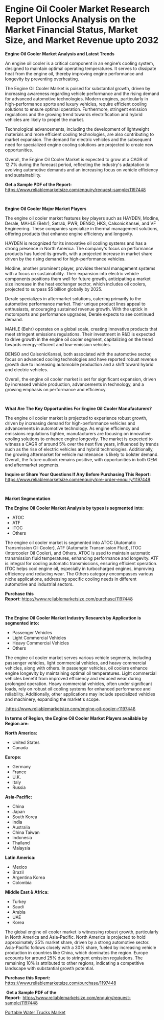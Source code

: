<p><h1>Engine Oil Cooler Market Research Report Unlocks Analysis on the Market Financial Status, Market Size, and Market Revenue upto 2032</h1></p><p><strong>Engine Oil Cooler Market Analysis and Latest Trends</strong></p>
<p><p>An engine oil cooler is a critical component in an engine’s cooling system, designed to maintain optimal operating temperatures. It serves to dissipate heat from the engine oil, thereby improving engine performance and longevity by preventing overheating. </p><p>The Engine Oil Cooler Market is poised for substantial growth, driven by increasing awareness regarding vehicle performance and the rising demand for advanced automotive technologies. Modern engines, particularly in high-performance sports and luxury vehicles, require efficient cooling solutions to ensure optimal operation. Furthermore, stringent emission regulations and the growing trend towards electrification and hybrid vehicles are likely to propel the market.</p><p>Technological advancements, including the development of lightweight materials and more efficient cooling technologies, are also contributing to market expansion. The demand for electric vehicles and the subsequent need for specialized engine cooling solutions are projected to create new opportunities. </p><p>Overall, the Engine Oil Cooler Market is expected to grow at a CAGR of 12.7% during the forecast period, reflecting the industry's adaptation to evolving automotive demands and an increasing focus on vehicle efficiency and sustainability.</p></p>
<p><strong>Get a Sample PDF of the Report:&nbsp;</strong> <a href="https://www.reliablemarketsize.com/enquiry/request-sample/1197448?utm_campaign=3166&utm_medium=2&utm_source=Github&utm_content=ia&utm_term=30032025&utm_id=engine-oil-cooler">https://www.reliablemarketsize.com/enquiry/request-sample/1197448</a></p>
<p>&nbsp;</p>
<p><strong>Engine Oil Cooler Major Market Players</strong></p>
<p><p>The engine oil cooler market features key players such as HAYDEN, Modine, Derale, MAHLE (Behr), Setrab, PWR, DENSO, HKS, CalsonicKansei, and VF Engineering. These companies specialize in thermal management solutions, offering products that enhance engine efficiency and longevity.</p><p>HAYDEN is recognized for its innovative oil cooling systems and has a strong presence in North America. The company's focus on performance products has fueled its growth, with a projected increase in market share driven by the rising demand for high-performance vehicles.</p><p>Modine, another prominent player, provides thermal management systems with a focus on sustainability. Their expansion into electric vehicle components positions them well for future growth, anticipating a market size increase in the heat exchanger sector, which includes oil coolers, projected to surpass $5 billion globally by 2025.</p><p>Derale specializes in aftermarket solutions, catering primarily to the automotive performance market. Their unique product lines appeal to enthusiasts, encouraging sustained revenue growth. With the uptick in motorsports and performance upgrades, Derale expects to see continued demand.</p><p>MAHLE (Behr) operates on a global scale, creating innovative products that meet stringent emissions regulations. Their investment in R&D is expected to drive growth in the engine oil cooler segment, capitalizing on the trend towards energy-efficient and low-emission vehicles.</p><p>DENSO and CalsonicKansei, both associated with the automotive sector, focus on advanced cooling technologies and have reported robust revenue growth due to increasing automobile production and a shift toward hybrid and electric vehicles. </p><p>Overall, the engine oil cooler market is set for significant expansion, driven by increased vehicle production, advancements in technology, and a growing emphasis on performance and efficiency.</p></p>
<p>&nbsp;</p>
<p><strong>What Are The Key Opportunities For Engine Oil Cooler Manufacturers?</strong></p>
<p><p>The engine oil cooler market is projected to experience robust growth, driven by increasing demand for high-performance vehicles and advancements in automotive technology. As engine efficiency and emissions regulations tighten, manufacturers are focusing on innovative cooling solutions to enhance engine longevity. The market is expected to witness a CAGR of around 5% over the next five years, influenced by trends such as the rise of electric vehicles and hybrid technologies. Additionally, the growing aftermarket for vehicle maintenance is likely to bolster demand. Overall, the future outlook remains positive, with opportunities in both OEM and aftermarket segments.</p></p>
<p><strong>Inquire or Share Your Questions If Any Before Purchasing This Report:</strong> <a href="https://www.reliablemarketsize.com/enquiry/pre-order-enquiry/1197448?utm_campaign=3166&utm_medium=2&utm_source=Github&utm_content=ia&utm_term=30032025&utm_id=engine-oil-cooler">https://www.reliablemarketsize.com/enquiry/pre-order-enquiry/1197448</a></p>
<p>&nbsp;</p>
<p><strong>Market Segmentation</strong></p>
<p><strong>The Engine Oil Cooler Market Analysis by types is segmented into:</strong></p>
<p><ul><li>ATOC</li><li>ATF</li><li>ITOC</li><li>Others</li></ul></p>
<p><p>The engine oil cooler market is segmented into ATOC (Automatic Transmission Oil Cooler), ATF (Automatic Transmission Fluid), ITOC (Intercooler Oil Cooler), and Others. ATOC is used to maintain automatic transmission fluid temperatures, enhancing performance and longevity. ATF is integral for cooling automatic transmissions, ensuring efficient operation. ITOC helps cool engine oil, especially in turbocharged engines, improving efficiency and reducing wear. The Others category encompasses various niche applications, addressing specific cooling needs in different automotive and industrial sectors.</p></p>
<p><strong>Purchase this Report:&nbsp;</strong><a href="https://www.reliablemarketsize.com/purchase/1197448?utm_campaign=3166&utm_medium=2&utm_source=Github&utm_content=ia&utm_term=30032025&utm_id=engine-oil-cooler">https://www.reliablemarketsize.com/purchase/1197448</a></p>
<p>&nbsp;</p>
<p><strong>The Engine Oil Cooler Market Industry Research by Application is segmented into:</strong></p>
<p><ul><li>Passenger Vehicles</li><li>Light Commercial Vehicles</li><li>Heavy Commercial Vehicles</li><li>Others</li></ul></p>
<p><p>The engine oil cooler market serves various vehicle segments, including passenger vehicles, light commercial vehicles, and heavy commercial vehicles, along with others. In passenger vehicles, oil coolers enhance engine longevity by maintaining optimal oil temperatures. Light commercial vehicles benefit from improved efficiency and reduced wear during prolonged operation. Heavy commercial vehicles, often under significant loads, rely on robust oil cooling systems for enhanced performance and reliability. Additionally, other applications may include specialized vehicles and machinery, expanding the market's scope.</p></p>
<p><a href="https://www.reliablemarketsize.com/engine-oil-cooler-r1197448?utm_campaign=3166&utm_medium=2&utm_source=Github&utm_content=ia&utm_term=30032025&utm_id=engine-oil-cooler">&nbsp;https://www.reliablemarketsize.com/engine-oil-cooler-r1197448</a></p>
<p><strong>In terms of Region, the Engine Oil Cooler Market Players available by Region are:</strong></p>
<p>
    <p> <strong> North America: </strong>
        <ul>
            <li>United States</li>
            <li>Canada</li>
        </ul>
        </p> 
    <p> <strong> Europe: </strong>
        <ul>
            <li>Germany</li>
            <li>France</li>
            <li>U.K.</li>
            <li>Italy</li>
            <li>Russia</li>
        </ul>
        </p> 
    <p> <strong> Asia-Pacific: </strong>
        <ul>
            <li>China</li>
            <li>Japan</li>
            <li>South Korea</li>
            <li>India</li>
            <li>Australia</li>
            <li>China Taiwan</li>
            <li>Indonesia</li>
            <li>Thailand</li>
            <li>Malaysia</li>
        </ul>
        </p> 
    <p> <strong> Latin America: </strong>
        <ul>
            <li>Mexico</li>
            <li>Brazil</li>
            <li>Argentina Korea</li>
            <li>Colombia</li>
        </ul>
        </p> 
    <p> <strong> Middle East & Africa: </strong>
        <ul>
            <li>Turkey</li>
            <li>Saudi</li>
            <li>Arabia</li>
            <li>UAE</li>
            <li>Korea</li>
        </ul>
    </p>
    </p>
<p><p>The global engine oil cooler market is witnessing robust growth, particularly in North America and Asia-Pacific. North America is projected to hold approximately 35% market share, driven by a strong automotive sector. Asia-Pacific follows closely with a 30% share, fueled by increasing vehicle production in countries like China, which dominates the region. Europe accounts for around 25% due to stringent emission regulations. The remaining 10% is attributed to other regions, indicating a competitive landscape with substantial growth potential.</p></p>
<p><strong>Purchase this Report: </strong><a href="https://www.reliablemarketsize.com/purchase/1197448?utm_campaign=3166&utm_medium=2&utm_source=Github&utm_content=ia&utm_term=30032025&utm_id=engine-oil-cooler">https://www.reliablemarketsize.com/purchase/1197448</a></p>
<p>&nbsp;<strong>Get a Sample PDF of the Report:&nbsp;&nbsp;</strong><a href="https://www.reliablemarketsize.com/enquiry/request-sample/1197448?utm_campaign=3166&utm_medium=2&utm_source=Github&utm_content=ia&utm_term=30032025&utm_id=engine-oil-cooler">https://www.reliablemarketsize.com/enquiry/request-sample/1197448</a></p>
<p><strong></strong></p>
<p><p><a href="https://github.com/saoneubeh8/Market-Research-Report-List-1/blob/main/portable-water-trucks-market.md?utm_campaign=3166&utm_medium=2&utm_source=Github&utm_content=ia&utm_term=30032025&utm_id=engine-oil-cooler">Portable Water Trucks Market</a></p></p>